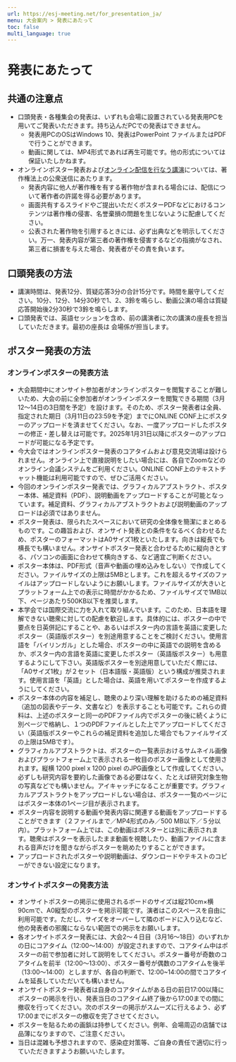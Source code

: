 ```yaml
---
url: https://esj-meeting.net/for_presentation_ja/
menu: 大会案内 > 発表にあたって
toc: false
multi_language: true
---
```


# 発表にあたって

## 共通の注意点
- 口頭発表・各種集会の発表は、いずれも会場に設置されている発表用PCを用いてご発表いただきます。持ち込んだPCでの発表はできません。
	- 発表用PCのOSはWindows 10、発表はPowerPoint ファイルまたはPDFで行うことができます。
	- 動画に関しては、MP4形式であれば再生可能です。他の形式については保証いたしかねます。
- オンラインポスター発表および[オンライン配信を行なう講演](basic_information_ja#大会形式)については、著作権法上の公衆送信にあたります。
	- 発表内容に他人が著作権を有する著作物が含まれる場合には、配信について著作者の許諾を得る必要があります。
	- 画面共有するスライドやご提出いただくポスターPDFなどにおけるコンテンツは著作権の侵害、名誉棄損の問題を生じないように配慮してください。
	- 公表された著作物を引用するときには、必ず出典などを明示してください。万一、発表内容が第三者の著作権を侵害するなどの指摘がなされ、第三者に損害を与えた場合、発表者がその責を負います。

## 口頭発表の方法

- 講演時間は、発表12分、質疑応答3分の合計15分です。時間を厳守してください。10分、12分、14分30秒で1、2、3鈴を鳴らし、動画公演の場合は質疑応答開始後2分30秒で3鈴を鳴らします。
- 口頭発表では、英語セッションを含め、前の講演者に次の講演の座長を担当していただきます。最初の座長は 会場係が担当します。

## ポスター発表の方法
### オンラインポスターの発表方法
- 大会期間中にオンサイト参加者がオンラインポスターを閲覧することが難しいため、大会の前に全参加者がオンラインポスターを閲覧できる期間（3月12～14日の3日間を予定）を設けます。そのため、ポスター発表者は全員、指定された期日（3月11日の23:59を予定）までにONLINE CONF上にポスターのアップロードを済ませてください。なお、一度アップロードしたポスターの修正・差し替えは可能です。2025年1月31日以降にポスターのアップロードが可能になる予定です。 <!-- #アグリスマイルに確認済み。しかし、要旨の締め切りより先にアップできるのも変かもしれない… -->
- 今大会ではオンラインポスター発表のコアタイムおよび意見交流場は設けられません。オンライン上で直接説明をしたい場合には、各自でZoomなどのオンライン会議システムをご利用ください。ONLINE 
CONF上のテキストチャット機能は利用可能ですので、ぜひご活用ください。
- 今回のオンラインポスター発表では、グラフィカルアブストラクト、ポスター本体、補足資料（PDF）、説明動画をアップロードすることが可能となっています。補足資料、グラフィカルアブストラクトおよび説明動画のアップロードは必須ではありません。
- ポスター発表は、限られたスペースにおいて研究の全体像を簡潔にまとめるものです。この趣旨および、オンサイト発表との条件をなるべく合わせるため、ポスターのフォーマットはA0サイズ1枚といたします。向きは縦長でも横長でも構いません。オンサイトポスター発表と合わせるために縦向きとする、パソコンの画面に合わせて横向きする、など適宜ご判断ください。
- ポスター本体は、PDF形式（音声や動画の埋め込みをしない）で作成してください。ファイルサイズの上限は5MBとします。これを超えるサイズのファイルはアップロードしないようにお願いします。ファイルサイズが大きいとプラットフォーム上での表示に時間がかかるため、ファイルサイズで1MB以下、ページあたり500KB以下を推奨します。<!-- #アグリスマイルに確認済み -->
- 本学会では国際交流に力を入れて取り組んでいます。このため、日本語を理解できない聴衆に対しての配慮を歓迎します。具体的には、ポスターの中で要点を日英併記にすることや、あるいはポスター内の言語を英語に変更したポスター（英語版ポスター）を別途用意することをご検討ください。使用言語を<!--「英語」、もしくは #「英語」の場合はすべて英語では？-->「バイリンガル」とした場合、ポスターの中に英語での説明を含めるか、ポスター内の言語を英語に変更したポスター（英語版ポスター）も用意するようにして下さい。英語版ポスターを別途用意していただく際には、「A0サイズ1枚」が２セット（日本語版・英語版）という構成が推奨されます。使用言語を「英語」とした場合は、英語を用いてポスターを作成するようにしてください。
- ポスター本体の内容を補足し、聴衆のより深い理解を助けるための補足資料（追加の図表やデータ、文書など）を表示することも可能です。これらの資料は、上述のポスターと同一のPDFファイル内でポスターの後に続くように別ページで格納し、１つのPDFファイルとした上でアップロードしてください（英語版ポスターやこれらの補足資料を追加した場合でもファイルサイズの上限は5MBです）。<!-- #コメントのファイル添付機能にアップするやり方もあるようだが、周知するか、周知の方法についは要検討 -->
- グラフィカルアブストラクトは、ポスターの一覧表示おけるサムネイル画像およびプラットフォーム上で表示される一枚目のポスター画像として使用されます。縦横 1200 pixel x 1200 pixel のJPG画像として作成してください。必ずしも研究内容を要約した画像である必要はなく、たとえば研究対象生物の写真などでも構いません。アイキャッチになることが重要です。グラフィカルアブストラクトをアップロードしない場合は、ポスター一覧のページにはポスター本体の1ページ目が表示されます。
- ポスター内容を説明する動画や発表内容に関連する動画をアップロードすることができます（２ファイルまで／MP4形式のみ／500 MB以下／５分以内）。プラットフォーム上では、この動画はポスターとは別に表示されます。聴衆はポスターを表示したまま動画を視聴したり、動画ファイルに含まれる音声だけを聞きながらポスターを眺めたりすることができます。
- アップロードされたポスターや説明動画は、ダウンロードやテキストのコピーができない設定になります。
<!-- 以下の点、要確認 
ポスターは会期後１ヶ月間程度プラットフォーム上で閲覧できる状態が続き、この間はテキストチャットを用いたディスカッションも引き続き可能にする予定です。会期後も、交流の場としてご活用ください。
-->

### オンサイトポスターの発表方法
- オンサイトポスターの掲示に使用されるボードのサイズは縦210cm×横90cmで、A0縦型のポスターを掲示可能です。演者はこのスペースを自由に利用可能です。ただし、サイズをオーバーして隣のボードに入り込むなど、他の発表者の邪魔にならない範囲での掲示をお願いします。
- 各オンサイトポスター発表には、大会2～４日目（3月16～18日）のいずれかの日にコアタイム（12:00～14:00）が設定されますので、コアタイム中はポスターの前で参加者に対して説明をしてください。ポスター番号が奇数のコアタイムを前半（12:00～13:00）、ポスター番号が偶数のコアタイムを後半（13:00～14:00）としますが、各自の判断で、12:00~14:00の間でコアタイムを延長していただいても構いません。
- オンサイトポスター発表者は自身のコアタイムがある日の前日17:00以降にポスターの掲示を行い、発表当日のコアタイム終了後から17:00までの間に撤収を行ってください。次のポスターの掲示がスムーズに行えるよう、必ず17:00までにポスターの撤収を完了させてください。
- ポスターを貼るための画鋲は持参してください。例年、会場周辺の店舗では品薄になりますので、ご注意ください。
- 当日は混雑も予想されますので、感染症対策等、ご自身の責任で適切に行っていただきますようお願いいたします。
